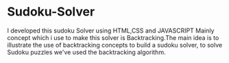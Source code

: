 # Sudoku-Solver
I developed this sudoku Solver using HTML,CSS and JAVASCRIPT Mainly concept which i use to make this solver is Backtracking.The main idea is to illustrate the use of backtracking concepts to build a sudoku solver, to solve Sudoku puzzles we've used the backtracking algorithm. 

